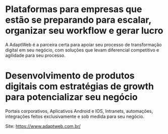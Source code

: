 # Plataformas para empresas que estão se preparando para escalar, organizar seu workflow e gerar lucro

A AdaptWeb é a parceira certa para apoiar seu processo de transformação digital em seu negócio, com soluções que levam diferencial competitivo e agilidade para seu processo.

# Desenvolvimento de produtos digitais com estratégias de growth para potencializar seu negócio

Portais corporativos, Aplicativos Android e IOS, Intranets, automações, integrações feitos exclusivamente e sob medida para seu negócio.

Site: https://www.adaptweb.com.br/
